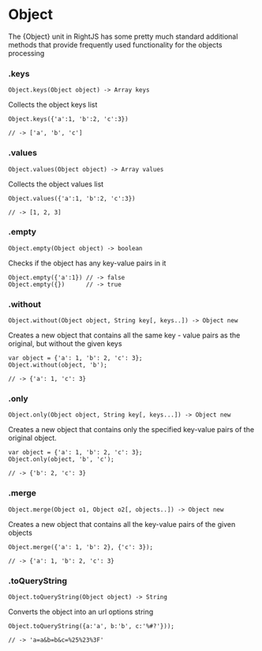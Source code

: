 # Object

The {Object} unit in RightJS has some pretty much standard additional methods
that provide frequently used functionality for the objects processing

### .keys

    Object.keys(Object object) -> Array keys

Collects the object keys list

    Object.keys({'a':1, 'b':2, 'c':3})
    
    // -> ['a', 'b', 'c']


### .values

    Object.values(Object object) -> Array values

Collects the object values list

    Object.values({'a':1, 'b':2, 'c':3})
    
    // -> [1, 2, 3]
  

### .empty

    Object.empty(Object object) -> boolean

Checks if the object has any key-value pairs in it

    Object.empty({'a':1}) // -> false
    Object.empty({})      // -> true

### .without

    Object.without(Object object, String key[, keys..]) -> Object new

Creates a new object that contains all the same key - value pairs as the
original, but without the given keys

    var object = {'a': 1, 'b': 2, 'c': 3};
    Object.without(object, 'b');
    
    // -> {'a': 1, 'c': 3}

### .only

    Object.only(Object object, String key[, keys...]) -> Object new

Creates a new object that contains only the specified key-value pairs of the
original object.

    var object = {'a': 1, 'b': 2, 'c': 3};
    Object.only(object, 'b', 'c');
    
    // -> {'b': 2, 'c': 3}

### .merge

    Object.merge(Object o1, Object o2[, objects..]) -> Object new

Creates a new object that contains all the key-value pairs of the given
objects

    Object.merge({'a': 1, 'b': 2}, {'c': 3});
    
    // -> {'a': 1, 'b': 2, 'c': 3}

### .toQueryString

    Object.toQueryString(Object object) -> String

Converts the object into an url options string

    Object.toQueryString({a:'a', b:'b', c:'%#?'}));
    
    // -> 'a=a&b=b&c=%25%23%3F'
